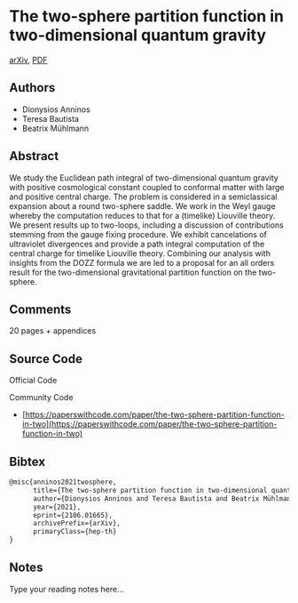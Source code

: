 
# The two-sphere partition function in two-dimensional quantum gravity

[arXiv](https://arxiv.org/abs/2106.01665), [PDF](https://arxiv.org/pdf/2106.01665.pdf)

## Authors

- Dionysios Anninos
- Teresa Bautista
- Beatrix Mühlmann

## Abstract

We study the Euclidean path integral of two-dimensional quantum gravity with positive cosmological constant coupled to conformal matter with large and positive central charge. The problem is considered in a semiclassical expansion about a round two-sphere saddle. We work in the Weyl gauge whereby the computation reduces to that for a (timelike) Liouville theory. We present results up to two-loops, including a discussion of contributions stemming from the gauge fixing procedure. We exhibit cancelations of ultraviolet divergences and provide a path integral computation of the central charge for timelike Liouville theory. Combining our analysis with insights from the DOZZ formula we are led to a proposal for an all orders result for the two-dimensional gravitational partition function on the two-sphere.

## Comments

20 pages + appendices

## Source Code

Official Code



Community Code

- [https://paperswithcode.com/paper/the-two-sphere-partition-function-in-two](https://paperswithcode.com/paper/the-two-sphere-partition-function-in-two)

## Bibtex

```tex
@misc{anninos2021twosphere,
      title={The two-sphere partition function in two-dimensional quantum gravity}, 
      author={Dionysios Anninos and Teresa Bautista and Beatrix Mühlmann},
      year={2021},
      eprint={2106.01665},
      archivePrefix={arXiv},
      primaryClass={hep-th}
}
```

## Notes

Type your reading notes here...

